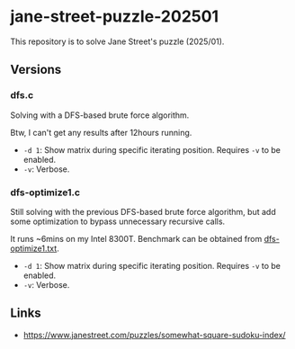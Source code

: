 # jane-street-puzzle-202501

This repository is to solve Jane Street's puzzle (2025/01).

## Versions

### dfs.c

Solving with a DFS-based brute force algorithm.

Btw, I can't get any results after 12hours running.

* `-d 1`: Show matrix during specific iterating position.  Requires `-v` to be enabled.
* `-v`: Verbose.

### dfs-optimize1.c

Still solving with the previous DFS-based brute force algorithm, but add some optimization to bypass unnecessary recursive calls.

It runs ~6mins on my Intel 8300T.  Benchmark can be obtained from [dfs-optimize1.txt](https://github.com/gslin/jane-street-puzzle-202501/blob/main/dfs-optimize1.txt).

* `-d 1`: Show matrix during specific iterating position.  Requires `-v` to be enabled.
* `-v`: Verbose.

## Links

* https://www.janestreet.com/puzzles/somewhat-square-sudoku-index/

